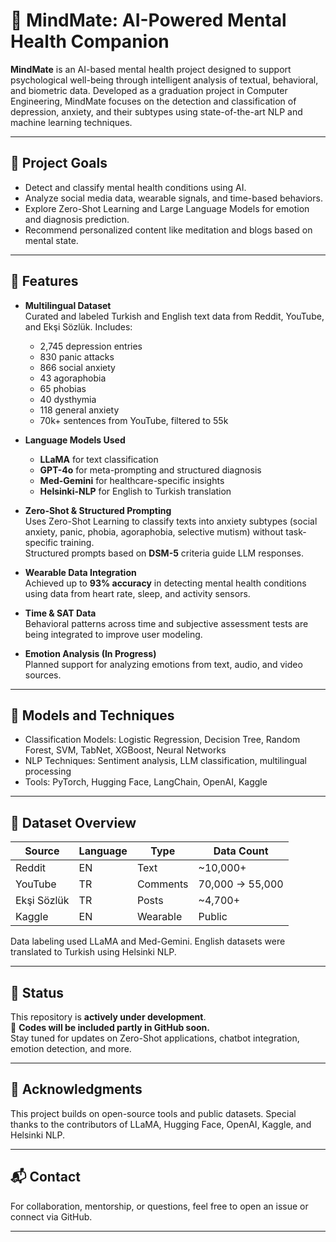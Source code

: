 # 🧠 MindMate: AI-Powered Mental Health Companion

**MindMate** is an AI-based mental health project designed to support psychological well-being through intelligent analysis of textual, behavioral, and biometric data. Developed as a graduation project in Computer Engineering, MindMate focuses on the detection and classification of depression, anxiety, and their subtypes using state-of-the-art NLP and machine learning techniques.

---

## 🚀 Project Goals

- Detect and classify mental health conditions using AI.
- Analyze social media data, wearable signals, and time-based behaviors.
- Explore Zero-Shot Learning and Large Language Models for emotion and diagnosis prediction.
- Recommend personalized content like meditation and blogs based on mental state.

---

## 🧩 Features

- **Multilingual Dataset**  
  Curated and labeled Turkish and English text data from Reddit, YouTube, and Ekşi Sözlük. Includes:
  - 2,745 depression entries
  - 830 panic attacks
  - 866 social anxiety
  - 43 agoraphobia
  - 65 phobias
  - 40 dysthymia
  - 118 general anxiety
  - 70k+ sentences from YouTube, filtered to 55k

- **Language Models Used**  
  - **LLaMA** for text classification
  - **GPT-4o** for meta-prompting and structured diagnosis
  - **Med-Gemini** for healthcare-specific insights
  - **Helsinki-NLP** for English to Turkish translation

- **Zero-Shot & Structured Prompting**  
  Uses Zero-Shot Learning to classify texts into anxiety subtypes (social anxiety, panic, phobia, agoraphobia, selective mutism) without task-specific training.  
  Structured prompts based on **DSM-5** criteria guide LLM responses.

- **Wearable Data Integration**  
  Achieved up to **93% accuracy** in detecting mental health conditions using data from heart rate, sleep, and activity sensors.

- **Time & SAT Data**  
  Behavioral patterns across time and subjective assessment tests are being integrated to improve user modeling.

- **Emotion Analysis (In Progress)**  
  Planned support for analyzing emotions from text, audio, and video sources.

---

## 🧪 Models and Techniques

- Classification Models: Logistic Regression, Decision Tree, Random Forest, SVM, TabNet, XGBoost, Neural Networks
- NLP Techniques: Sentiment analysis, LLM classification, multilingual processing
- Tools: PyTorch, Hugging Face, LangChain, OpenAI, Kaggle

---

## 📂 Dataset Overview

| Source        | Language | Type     | Data Count |
|---------------|----------|----------|------------|
| Reddit        | EN       | Text     | ~10,000+   |
| YouTube       | TR       | Comments | 70,000 → 55,000 |
| Ekşi Sözlük   | TR       | Posts    | ~4,700+    |
| Kaggle        | EN       | Wearable | Public     |

Data labeling used LLaMA and Med-Gemini. English datasets were translated to Turkish using Helsinki NLP.

---

## 📌 Status

This repository is **actively under development**.  
🔧 **Codes will be included partly in GitHub soon.**  
Stay tuned for updates on Zero-Shot applications, chatbot integration, emotion detection, and more.

---

## 🤝 Acknowledgments

This project builds on open-source tools and public datasets. Special thanks to the contributors of LLaMA, Hugging Face, OpenAI, Kaggle, and Helsinki NLP.

---

## 📬 Contact

For collaboration, mentorship, or questions, feel free to open an issue or connect via GitHub.

---

